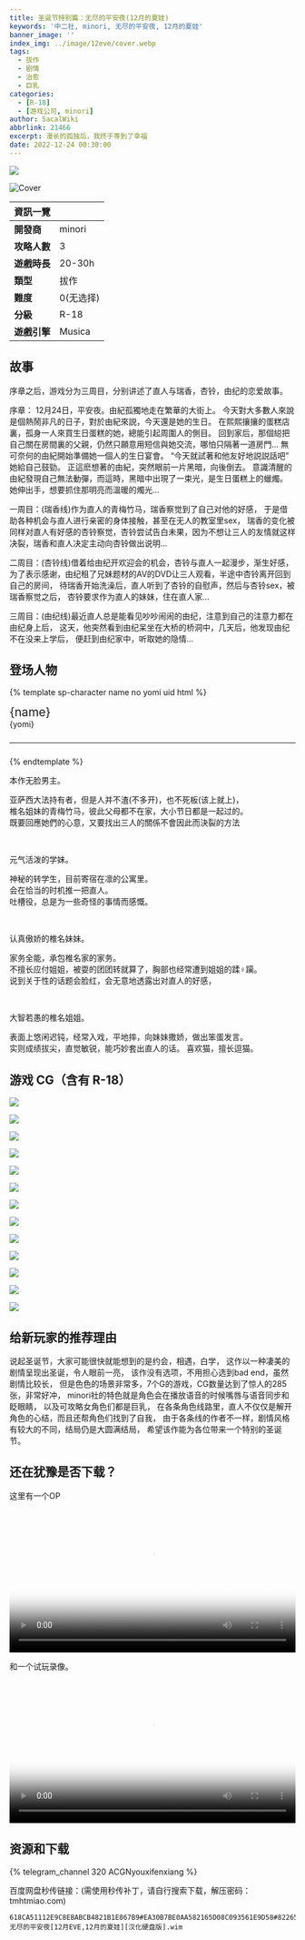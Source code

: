 ```yaml
---
title: 圣诞节特别篇：无尽的平安夜(12月的夏娃)
keywords: '中二社, minori, 无尽的平安夜, 12月的夏娃'
banner_image: ''
index_img: ../image/12eve/cover.webp
tags:
  - 拔作
  - 剧情
  - 治愈
  - 巨乳
categories:
  - [R-18]
  - [游戏公司, minori]
author: SacalWiki
abbrlink: 21466
excerpt: 漫长的孤独后，我终于等到了幸福
date: 2022-12-24 00:30:00
---
```


<img src="../image/12eve/tg-preview.jpg" class="d-none"/>

![Cover](../image/12eve/cover.jpg)

| 資訊一覽     |                 |
| :----------- | :------------------------------------ |
| **開發商**   | minori |
| **攻略人數** |   3     |
| **遊戲時長** | 20-30h |
| **類型**     | 拔作       |
| **難度**     |  0(无选择)  |
| **分級**     | R-18      |
| **遊戲引擎**   |     Musica       |

## 故事

序章之后，游戏分为三周目，分别讲述了直人与瑞香，杏铃，由纪的恋爱故事。

序章：
12月24日，平安夜。由紀孤獨地走在繁華的大街上。
今天對大多數人來說是個熱鬧非凡的日子，對於由紀來説，今天還是她的生日。
在熙熙攘攘的蛋糕店裏，孤身一人來買生日蛋糕的她，總能引起周圍人的側目。
回到家后，那個縂把自己關在房間裏的父親，仍然只願意用短信與她交流，哪怕只隔著一道房門...
無可奈何的由紀開始準備她一個人的生日宴會。
“今天就試著和他友好地説説話吧” 她給自己鼓勁。
正這麽想著的由紀，突然眼前一片黑暗，向後倒去。
意識清醒的由紀發現自己無法動彈，而這時，黑暗中出現了一束光，是生日蛋糕上的蠟燭。
她伸出手，想要抓住那明亮而溫暖的燭光...

一周目：(瑞香线)作为直人的青梅竹马，瑞香察觉到了自己对他的好感，
于是借助各种机会与直人进行亲密的身体接触，甚至在无人的教室里sex，
瑞香的变化被同样对直人有好感的杏铃察觉，杏铃尝试告白未果，因为不想让三人的友情就这样
决裂，瑞香和直人决定主动向杏铃做出说明...

二周目：(杏铃线)借着给由纪开欢迎会的机会，杏铃与直人一起漫步，渐生好感，
为了表示感谢，由纪租了兄妹题材的AV的DVD让三人观看，半途中杏铃离开回到自己的房间，
待瑞香开始洗澡后，直人听到了杏铃的自慰声，然后与杏铃sex，被瑞香察觉之后，
杏铃要求作为直人的妹妹，住在直人家...

三周目：(由纪线)最近直人总是能看见吵吵闹闹的由纪，注意到自己的注意力都在由纪身上后，
这天，他突然看到由纪呆坐在大桥的桥洞中，几天后，他发现由纪不在没来上学后，
便赶到由纪家中，听取她的隐情...


## 登场人物

<style>
  .charname {
    font-size: 150%;
  }
  .namearea hr {
    margin: 1.5rem 0;
  }
  .sp-character img, .img-shade {
    filter: drop-shadow(0 0 6px #000c);
  }
  .sp-character {
    border-radius: 20px;
    overflow: hidden;
    box-shadow: 0 5px 11px 0 rgb(0 0 0 / 18%), 0 4px 15px 0 rgb(0 0 0 / 15%);

    -webkit-backdrop-filter: blur(1px);
    backdrop-filter: blur(1px);
    
    background-color: var(--chara-card-color);
    
    /* background-color: transparent;
    background-image: var(--this-bg);
    background-position: center;
    background-repeat: no-repeat;
    background-size: cover; */

  }
  .sp-character .char-overlay {
    background-color: var(--chara-card-color);
    min-height: 400px;
    background-image: var(--right-bg);
    background-repeat: no-repeat;
    background-position: bottom 0px right calc(100% * 0.3 - 130px);
    background-size: auto 400px;

    margin: 0;
    padding: 0;
  }
  :root { /* 配色 */
    --chara-card-color: #ffffffcf;
  }
  [data-user-color-scheme='dark'] {
    --chara-card-color: #1a1a1aa6;
  }
  @media screen and (max-width: 767px) {
    .namearea hr {
      margin: 1rem 0;
    }
    .pc-left {
      -webkit-backdrop-filter: blur(3px);
      backdrop-filter: blur(3px);
      
      background: var(--chara-card-color);
      transition: opacity 0.3s;
    }
    .pc-left.touch {
      opacity: 0.1;
    }
    .sp-character {
     /*background: unset;*/
      /*-webkit-backdrop-filter: unset;
    backdrop-filter: unset;*/
    }
    .sp-character .char-overlay {
      min-height: 400px;
      background-size: contain;
      background-position: bottom 0px right 0px; 
    }
    :root { /* 配色 */
      --chara-card-color: #ffffff87;
    }
    [data-user-color-scheme='dark'] {
      --chara-card-color: #1a1a1aa6;
    }
  }
</style>


{% template sp-character name no yomi uid html %}
<div class={`row sp-character ${uid}`} style={`--this-bg: url(../image/12eve/chars/${no}b.webp)`}>
  <div class="col-12 char-overlay row" style={`--right-bg: url(../image/12eve/chars/${no}.webp)`}>
    <div class="pc-left col-12 col-md-8">
      <div class="namearea col-12 pt-2">
        <div class="charname font-serif font-weight-bold font-italic">
          {name}
        </div>
        <div class="yomi font-italic">
          {yomi}
        </div>
        <hr />
      </div>
      <div class="infoarea col-12" html={html}>
      </div>  
    </div>
  </div>  
</div>
{% endtemplate %}

<sp-character no=0 name="降旗 直人" yomi="huruhata naoto" uid="naoto">
  <p>
    本作无脸男主。
  </p>
  <p>
    亚萨西大法持有者，但是人并不渣(不多开)，也不死板(该上就上)，<br>
    椎名姐妹的青梅竹马，彼此父母都不在家，大小节日都是一起过的。 <br>
    既要回應她們的心意，又要找出三人的關係不會因此而決裂的方法
  </p>
</sp-character>
<br>
<sp-character no=1 name="宇奈原 由紀" yomi="unahara yuki" uid="yuki">
  <p>
    元气活泼的学妹。
  </p>
  <p>
    神秘的转学生，目前寄宿在凛的公寓里。<br>
    会在恰当的时机推一把直人。<br>
    吐槽役，总是为一些奇怪的事情而感慨。
  </p>
</sp-character>
<br>
<sp-character no=2 name="椎名 杏鈴" yomi="shiina annzu" uid="annzu">
  <p>
    认真傲娇的椎名妹妹。
  </p>
  <p>
    家务全能，承包椎名家的家务。<br>
    不擅长应付姐姐，被耍的团团转就算了，胸部也经常遭到姐姐的蹂♀躏。<br>
    说到关于性的话题会脸红，会无意地透露出对直人的好感，
  </p>
</sp-character>
<br>
<sp-character no=3 name="椎名 瑞香" yomi="shiina mizuka" uid="mizuka">
  <p>
    大智若愚的椎名姐姐。
  </p>
  <p>
    表面上悠闲迟钝，经常入戏，平地摔，向妹妹撒娇，做出笨蛋发言。<br>
    实则成绩拔尖，直觉敏锐，能巧妙套出直人的话。
    喜欢猫，擅长逗猫。
  </p>
</sp-character>



## 游戏 CG（含有 R-18）

![](../image/12eve/cg/01.webp)

![](../image/12eve/cg/02.webp)

![](../image/12eve/cg/03.webp)

![](../image/12eve/cg/04.webp)

![](../image/12eve/cg/05.webp)

![](../image/12eve/cg/06.webp)

![](../image/12eve/cg/7.webp)

![](../image/12eve/cg/8.webp)

![](../image/12eve/cg/9.webp)

![](../image/12eve/cg/10.webp)

![](../image/12eve/cg/11.webp)

![](../image/12eve/cg/12.webp)

![](../image/12eve/cg/13.webp)


## 给新玩家的推荐理由

说起圣诞节，大家可能很快就能想到的是约会，相遇，白学，
这作以一种凄美的剧情呈现出圣诞，令人眼前一亮，
该作没有选项，不用担心选到bad end，虽然剧情比较长，
但是色色的场景非常多，7个G的游戏，CG数量达到了惊人的285张，非常好冲，
minori社的特色就是角色会在播放语音的时候嘴唇与语音同步和眨眼睛，
以及可攻略女角色们都是巨乳，
在各条角色线路里，直人不仅仅是解开角色的心结，而且还帮角色们找到了自我，
由于各条线的作者不一样，剧情风格有较大的不同，结局仍是大圆满结局，
希望该作能为各位带来一个特别的圣诞节。

## 还在犹豫是否下载？

这里有一个OP

<video controls preload="metadata" width='100%' poster='../image/12eve/out3.webp'>
<source src="https://s3static-zone0.galgamer.eu.org/video-2d35/12eve/op.mp4" type="video/mp4">
</video>

和一个试玩录像。

<video controls preload="metadata" width='100%' poster='../image/12eve/op.webp'>
<source src="https://s3static-zone0.galgamer.eu.org/video-2d35/12eve/out3.mp4" type="video/mp4">
</video>

## 资源和下载

{% telegram_channel 320 ACGNyouxifenxiang %}

百度网盘秒传链接：(需使用秒传补丁，请自行搜索下载，解压密码：tmhtmiao.com)

```
618CA51112E9C8EBABCB4821B1E867B9#EA30B7BE0AA582165D08C093561E9D58#8226522910#无尽的平安夜[12月EVE,12月的夏娃][汉化硬盘版].wim
```

<style>
details {
    border: 1px solid #aaa;
    border-radius: 4px;
    padding: .5em .5em 0;
}

summary {
    font-weight: bold;
    margin: -.5em -.5em 0;
    padding: .5em;
}

details[open] {
    padding: .5em;
}

details[open] summary {
    border-bottom: 1px solid #aaa;
    margin-bottom: .5em;
}
</style>

<script>
  //document.documentElement.setAttribute('data-user-color-scheme', 'dark');
  document.addEventListener("DOMContentLoaded", function(){
    let pclefts = document.querySelectorAll('.pc-left');
    pclefts.forEach((el) => {
      el.addEventListener('touchstart', function(){
        el.classList.add('touch');
      })
      el.addEventListener('touchend', function(){
        el.classList.remove('touch');
      })
    });
    //setTimeout(() => document.documentElement.setAttribute('data-user-color-scheme', 'light'), 1000)
  })
</script>


